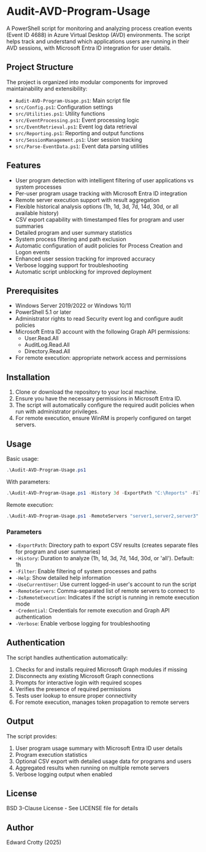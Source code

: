 # Audit-AVD-Program-Usage

A PowerShell script for monitoring and analyzing process creation events (Event ID 4688) in Azure Virtual Desktop (AVD) environments. The script helps track and understand which applications users are running in their AVD sessions, with Microsoft Entra ID integration for user details.

## Project Structure

The project is organized into modular components for improved maintainability and extensibility:

- `Audit-AVD-Program-Usage.ps1`: Main script file
- `src/Config.ps1`: Configuration settings
- `src/Utilities.ps1`: Utility functions
- `src/EventProcessing.ps1`: Event processing logic
- `src/EventRetrieval.ps1`: Event log data retrieval
- `src/Reporting.ps1`: Reporting and output functions
- `src/SessionManagement.ps1`: User session tracking
- `src/Parse-EventData.ps1`: Event data parsing utilities

## Features

- User program detection with intelligent filtering of user applications vs system processes
- Per-user program usage tracking with Microsoft Entra ID integration
- Remote server execution support with result aggregation
- Flexible historical analysis options (1h, 1d, 3d, 7d, 14d, 30d, or all available history)
- CSV export capability with timestamped files for program and user summaries
- Detailed program and user summary statistics
- System process filtering and path exclusion
- Automatic configuration of audit policies for Process Creation and Logon events
- Enhanced user session tracking for improved accuracy
- Verbose logging support for troubleshooting
- Automatic script unblocking for improved deployment

## Prerequisites

- Windows Server 2019/2022 or Windows 10/11
- PowerShell 5.1 or later
- Administrator rights to read Security event log and configure audit policies
- Microsoft Entra ID account with the following Graph API permissions:
  - User.Read.All
  - AuditLog.Read.All
  - Directory.Read.All
- For remote execution: appropriate network access and permissions

## Installation

1. Clone or download the repository to your local machine.
2. Ensure you have the necessary permissions in Microsoft Entra ID.
3. The script will automatically configure the required audit policies when run with administrator privileges.
4. For remote execution, ensure WinRM is properly configured on target servers.

## Usage

Basic usage:
```powershell
.\Audit-AVD-Program-Usage.ps1
```

With parameters:
```powershell
.\Audit-AVD-Program-Usage.ps1 -History 3d -ExportPath "C:\Reports" -Filter
```

Remote execution:
```powershell
.\Audit-AVD-Program-Usage.ps1 -RemoteServers "server1,server2,server3" -History 1d -ExportPath "C:\Reports"
```

### Parameters

- `-ExportPath`: Directory path to export CSV results (creates separate files for program and user summaries)
- `-History`: Duration to analyze (1h, 1d, 3d, 7d, 14d, 30d, or 'all'). Default: 1h
- `-Filter`: Enable filtering of system processes and paths
- `-Help`: Show detailed help information
- `-UseCurrentUser`: Use current logged-in user's account to run the script
- `-RemoteServers`: Comma-separated list of remote servers to connect to
- `-IsRemoteExecution`: Indicates if the script is running in remote execution mode
- `-Credential`: Credentials for remote execution and Graph API authentication
- `-Verbose`: Enable verbose logging for troubleshooting

## Authentication

The script handles authentication automatically:
1. Checks for and installs required Microsoft Graph modules if missing
2. Disconnects any existing Microsoft Graph connections
3. Prompts for interactive login with required scopes
4. Verifies the presence of required permissions
5. Tests user lookup to ensure proper connectivity
6. For remote execution, manages token propagation to remote servers

## Output

The script provides:
1. User program usage summary with Microsoft Entra ID user details
2. Program execution statistics
3. Optional CSV export with detailed usage data for programs and users
4. Aggregated results when running on multiple remote servers
5. Verbose logging output when enabled

## License

BSD 3-Clause License - See LICENSE file for details

## Author

Edward Crotty (2025)
